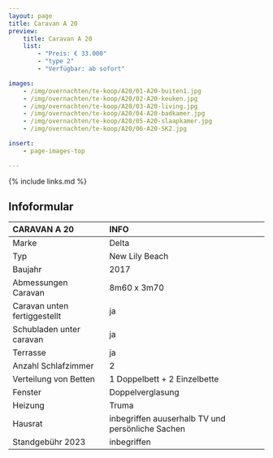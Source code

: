```yaml
---
layout: page
title: Caravan A 20
preview:
    title: Caravan A 20
    list:
        - "Preis: € 33.000"
        - "type 2"
        - "Verfügbar: ab sofort"

images:
    - /img/overnachten/te-koop/A20/01-A20-buiten1.jpg
    - /img/overnachten/te-koop/A20/02-A20-keuken.jpg
    - /img/overnachten/te-koop/A20/03-A20-living.jpg
    - /img/overnachten/te-koop/A20/04-A20-badkamer.jpg
    - /img/overnachten/te-koop/A20/05-A20-slaapkamer.jpg
    - /img/overnachten/te-koop/A20/06-A20-SK2.jpg

insert:
    - page-images-top

---
```


{% include links.md %}



## Infoformular

CARAVAN A 20                | INFO        |
:---------------------------|:------------|
Marke                       |Delta
Typ                         |New Lily Beach
Baujahr                     |2017
Abmessungen Caravan         |8m60 x 3m70
Caravan unten fertiggestellt|ja
Schubladen unter caravan    |ja
Terrasse                    |ja
Anzahl Schlafzimmer         |2
Verteilung von Betten       |1 Doppelbett + 2 Einzelbette
Fenster                     |Doppelverglasung
Heizung                     |Truma
Hausrat                     |inbegriffen auuserhalb TV und persönliche Sachen
Standgebühr 2023            |inbegriffen
